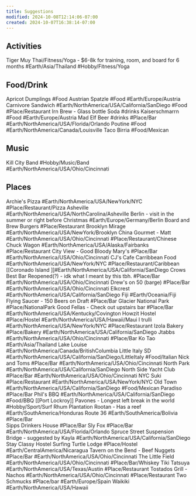 ```yaml
---
title: Suggestions
modified: 2024-10-08T12:14:06-07:00
created: 2024-10-07T16:38:14-07:00
---
```

## Activities
Tiger Muy Thai/Fitness/Yoga - $6-8k for training, room, and board for 6 months #Earth/Asia/Thailand #Hobby/Fitness/Yoga 
## Food/Drink
Apricot Dumplings #Food
Austrian Spatzle #Food #Earth/Europe/Austria
Carnivore Sandwich #Earth/NorthAmerica/USA/California/SanDiego #Food #Place/Restaurant 
Irn Brew - Glass bottle Soda #drinks 
Kaiserschmarrn #Food #Earth/Europe/Austria
Mad Elf Beer #drinks #Place/Bar #Earth/NorthAmerica/USA/Florida/Orlando 
Poutine #Food #Earth/NorthAmerica/Canada/Louisville
Taco Birria #Food/Mexican 
## Music
Kill City Band #Hobby/Music/Band #Earth/NorthAmerica/USA/Ohio/Cincinnati  
## Places
Archie's Pizza #Earth/NorthAmerica/USA/NewYork/NYC #Place/Restaurant/Pizza 
Asheville #Earth/NorthAmerica/USA/NorthCarolina/Asheville 
Berlin - visit in the summer or right before Christmas #Earth/Europe/Germany/Berlin 
Board and Brew Burgers
#Place/Restaurant 
Brooklyn Mirage #Earth/NorthAmerica/USA/NewYork/Brooklyn
China Gourmet - Matt #Earth/NorthAmerica/USA/Ohio/Cincinnati #Place/Restaurant/Chinese 
Chuck Wagon #Earth/NorthAmerica/USA/Alaska/Fairbanks #Place/Restaurant
City View - Good Bloody Mary's #Place/Bar #Earth/NorthAmerica/USA/Ohio/Cincinnati 
CJ's Cafe Carribbean Food #Earth/NorthAmerica/USA/NewYork/NYC #Place/Restaurant/Caribbean 
[[Coronado Island ]]#Earth/NorthAmerica/USA/California/SanDiego 
Crows Best Bar Reopened(?) - idk what I meant by this tbh. #Place/Bar #Earth/NorthAmerica/USA/Ohio/Cincinnati 
Drew's on 50 (barge) #Place/Bar #Earth/NorthAmerica/USA/Ohio/Cincinnati 
Elkcrest #Earth/NorthAmerica/USA/California/SanDiego 
Fiji #Earth/Oceania/Fiji
Flying Saucer - 150 Beers on Draft #Place/Bar
Glacier National Park #Place/NationalPark
Good Fellas - Check out upstairs bar #Place/Bar #Earth/NorthAmerica/USA/Kentucky/Covington
Howzit Hostel #Place/Hostel #Earth/NorthAmerica/USA/Hawaii/Maui 
I trulli #Earth/NorthAmerica/USA/NewYork/NYC #Place/Restaurant 
Izola Bakery #Place/Bakery #Earth/NorthAmerica/USA/California/SanDiego 
Jtabbs #Earth/NorthAmerica/USA/Ohio/Cincinnati #Place/Bar 
Ko Tao #Earth/Asia/Thailand 
Lake Louise #Earth/NorthAmerica/Canada/BritishColumbia 
Little Italy SD #Earth/NorthAmerica/USA/California/SanDiego/LittleItaly #Food/Italian
Nick and Toms #Place/Bar #Earth/NorthAmerica/USA/Ohio/Cincinnati 
North Park #Earth/NorthAmerica/USA/California/SanDiego 
North Side Yacht Club #Place/Bar #Earth/NorthAmerica/USA/Ohio/Cincinnati 
NYC Suki #Place/Restaurant #Earth/NorthAmerica/USA/NewYork/NYC 
Old Town #Earth/NorthAmerica/USA/California/SanDiego #Food/Mexican
Paradiso #Place/Bar 
Phil's BBQ #Earth/NorthAmerica/USA/California/SanDiego #Food/BBQ
[[Port Lockroy]]
Pavones - Longest left break in the world #Hobby/Sport/Surf 
Rhum Plantation
Rootan - Has a reef #Earth/SouthAmerica/Honduras
Route 36 #Earth/SouthAmerica/Bolivia #Place/Bar  
Sipps Drinkers House #Place/Bar 
Sly Fox #Place/Bar #Earth/NorthAmerica/USA/Florida/Orlando
Spruce Street Suspension Bridge - suggested by Kayla #Earth/NorthAmerica/USA/California/SanDiego 
Stay Classy Hostel 
Surfing Turtle Lodge #Place/Hostel #Earth/CentralAmerica/Nicaragua
Tavern on the Bend - Beef Nuggets #Place/Bar #Earth/NorthAmerica/USA/Ohio/Cincinnati 
The Little Field #Earth/NorthAmerica/USA/Ohio/Cincinnati #Place/Bar/Whiskey 
Tiki Tatsuya #Earth/NorthAmerica/USA/Texas/Austin #Place/Restaurant
Tostados Grill - Nachos #Earth/NorthAmerica/USA/Ohio/Cincinnati #Place/Restaurant 
Two Schmucks #Place/bar #Earth/Europe/Spain 
Waikiki #Earth/NorthAmerica/USA/Hawaii 